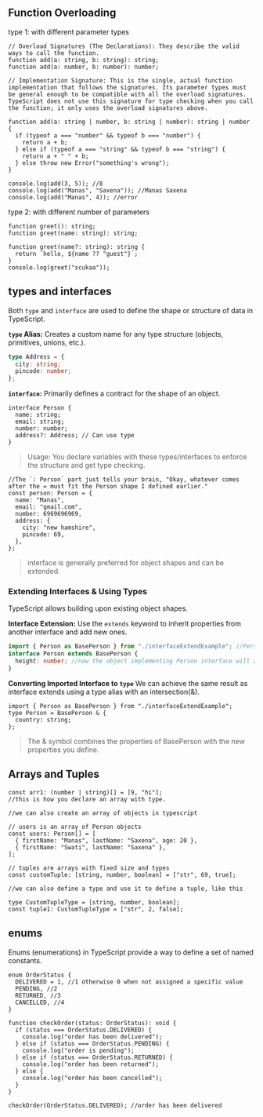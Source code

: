 ## Function Overloading

type 1: with different parameter types

```tsx
// Overload Signatures (The Declarations): They describe the valid ways to call the function.
function add(a: string, b: string): string;
function add(a: number, b: number): number;

// Implementation Signature: This is the single, actual function implementation that follows the signatures. Its parameter types must be general enough to be compatible with all the overload signatures. TypeScript does not use this signature for type checking when you call the function; it only uses the overload signatures above.

function add(a: string | number, b: string | number): string | number {
  if (typeof a === "number" && typeof b === "number") {
    return a + b;
  } else if (typeof a === "string" && typeof b === "string") {
    return a + " " + b;
  } else throw new Error("something's wrong");
}

console.log(add(3, 5)); //8
console.log(add("Manas", "Saxena")); //Manas Saxena
console.log(add("Manas", 4)); //error
```

<!-- When you call add(5, 10), TypeScript knows it matches the second signature and correctly infers the return type is number. When you call add("hello", "world"), it knows the return type is string. -->

type 2: with different number of parameters

```tsx
function greet(): string;
function greet(name: string): string;

function greet(name?: string): string {
  return `hello, ${name ?? "guest"}`;
}
console.log(greet("scukaa"));
```

## types and interfaces

Both `type` and `interface` are used to define the shape or structure of data in TypeScript.

**`type` Alias:** Creates a custom name for any type structure (objects, primitives, unions, etc.).

```typescript
type Address = {
  city: string;
  pincode: number;
};
```

**`interface`:** Primarily defines a contract for the shape of an object.

```tsx
interface Person {
  name: string;
  email: string;
  number: number;
  address?: Address; // Can use type
}
```

> Usage: You declare variables with these types/interfaces to enforce the structure and get type checking.

```tsx
//The `: Person` part just tells your brain, "Okay, whatever comes after the = must fit the Person shape I defined earlier."
const person: Person = {
  name: "Manas",
  email: "gmail.com",
  number: 6969696969,
  address: {
    city: "new hamshire",
    pincode: 69,
  },
};
```

> interface is generally preferred for object shapes and can be extended.

### Extending Interfaces & Using Types

TypeScript allows building upon existing object shapes.

**Interface Extension:** Use the `extends` keyword to inherit properties from another interface and add new ones.

```typescript
import { Person as BasePerson } from "./interfaceExtendExample"; //Person is an interface in another file
interface Person extends BasePerson {
  height: number; //now the object implementing Person interface will also need to have the height property
}
```

**Converting Imported Interface to `type`**
We can achieve the same result as interface extends using a type alias with an intersection(&).

```tsx
import { Person as BasePerson } from "./interfaceExtendExample";
type Person = BasePerson & {
  country: string;
};
```

> The & symbol combines the properties of BasePerson with the new properties you define.

## Arrays and Tuples

```tsx
const arr1: (number | string)[] = [9, "hi"];
//this is how you declare an array with type.
```

```tsx
//we can also create an array of objects in typescript

// users is an array of Person objects
const users: Person[] = [
  { firstName: "Manas", lastName: "Saxena", age: 20 },
  { firstName: "Swati", lastName: "Saxena" },
];
```

```tsx
// tuples are arrays with fixed size and types
const customTuple: [string, number, boolean] = ["str", 69, true];

//we can also define a type and use it to define a tuple, like this

type CustomTupleType = [string, number, boolean];
const tuple1: CustomTupleType = ["str", 2, false];
```

## enums

Enums (enumerations) in TypeScript provide a way to define a set of named constants.

```tsx
enum OrderStatus {
  DELIVERED = 1, //1 otherwise 0 when not assigned a specific value
  PENDING, //2
  RETURNED, //3
  CANCELLED, //4
}

function checkOrder(status: OrderStatus): void {
  if (status === OrderStatus.DELIVERED) {
    console.log("order has been delivered");
  } else if (status === OrderStatus.PENDING) {
    console.log("order is pending");
  } else if (status === OrderStatus.RETURNED) {
    console.log("order has been returned");
  } else {
    console.log("order has been cancelled");
  }
}

checkOrder(OrderStatus.DELIVERED); //order has been delivered
```
